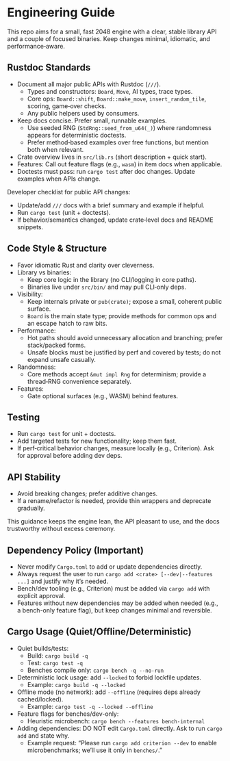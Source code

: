 # Engineering Guide

This repo aims for a small, fast 2048 engine with a clear, stable library API and a couple of focused binaries. Keep changes minimal, idiomatic, and performance‑aware.

## Rustdoc Standards

- Document all major public APIs with Rustdoc (`///`).
  - Types and constructors: `Board`, `Move`, AI types, trace types.
  - Core ops: `Board::shift`, `Board::make_move`, `insert_random_tile`, scoring, game‑over checks.
  - Any public helpers used by consumers.
- Keep docs concise. Prefer small, runnable examples.
  - Use seeded RNG (`StdRng::seed_from_u64(_)`) where randomness appears for deterministic doctests.
  - Prefer method‑based examples over free functions, but mention both when relevant.
- Crate overview lives in `src/lib.rs` (short description + quick start).
- Features: Call out feature flags (e.g., `wasm`) in item docs when applicable.
- Doctests must pass: run `cargo test` after doc changes. Update examples when APIs change.

Developer checklist for public API changes:
- Update/add `///` docs with a brief summary and example if helpful.
- Run `cargo test` (unit + doctests).
- If behavior/semantics changed, update crate‑level docs and README snippets.

## Code Style & Structure

- Favor idiomatic Rust and clarity over cleverness.
- Library vs binaries:
  - Keep core logic in the library (no CLI/logging in core paths).
  - Binaries live under `src/bin/` and may pull CLI‑only deps.
- Visibility:
  - Keep internals private or `pub(crate)`; expose a small, coherent public surface.
  - `Board` is the main state type; provide methods for common ops and an escape hatch to raw bits.
- Performance:
  - Hot paths should avoid unnecessary allocation and branching; prefer stack/packed forms.
  - Unsafe blocks must be justified by perf and covered by tests; do not expand unsafe casually.
- Randomness:
  - Core methods accept `&mut impl Rng` for determinism; provide a thread‑RNG convenience separately.
- Features:
  - Gate optional surfaces (e.g., WASM) behind features.

## Testing

- Run `cargo test` for unit + doctests.
- Add targeted tests for new functionality; keep them fast.
- If perf‑critical behavior changes, measure locally (e.g., Criterion). Ask for approval before adding dev deps.

## API Stability

- Avoid breaking changes; prefer additive changes.
- If a rename/refactor is needed, provide thin wrappers and deprecate gradually.

This guidance keeps the engine lean, the API pleasant to use, and the docs trustworthy without excess ceremony.

## Dependency Policy (Important)

- Never modify `Cargo.toml` to add or update dependencies directly.
- Always request the user to run `cargo add <crate> [--dev|--features ...]` and justify why it’s needed.
- Bench/dev tooling (e.g., Criterion) must be added via `cargo add` with explicit approval.
- Features without new dependencies may be added when needed (e.g., a bench-only feature flag), but keep changes minimal and reversible.

## Cargo Usage (Quiet/Offline/Deterministic)

- Quiet builds/tests:
  - Build: `cargo build -q`
  - Test: `cargo test -q`
  - Benches compile only: `cargo bench -q --no-run`
- Deterministic lock usage: add `--locked` to forbid lockfile updates.
  - Example: `cargo build -q --locked`
- Offline mode (no network): add `--offline` (requires deps already cached/locked).
  - Example: `cargo test -q --locked --offline`
- Feature flags for benches/dev-only:
  - Heuristic microbench: `cargo bench --features bench-internal`
- Adding dependencies: DO NOT edit `Cargo.toml` directly. Ask to run `cargo add` and state why.
  - Example request: “Please run `cargo add criterion --dev` to enable microbenchmarks; we’ll use it only in `benches/`.”
